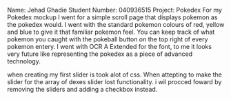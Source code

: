 Name: Jehad Ghadie
Student Number: 040936515
Project: Pokedex
For my Pokedex mockup I went for a simple scroll page that displays pokemon as the pokedex would. I went with the standard pokemon colours of red, yellow and blue to give it that familiar pokemon feel. You can keep track of what pokemon you caught with the pokeball button on the top right of every pokemon entery. I went with OCR A Extended for the font, to me it looks very future like representing the pokedex as a piece of advanced technology.

when creating my first slider is took alot of css. When attepting to make the slider for the array of dexes slider lost functionality. i wil procced foward by removing the sliders and adding a checkbox instead.


